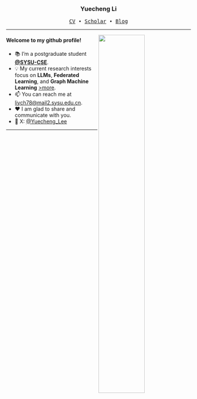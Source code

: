 <h3 align="center"> Yuecheng Li </h3>


<p align="center">
  <samp>
    <a href="https://drive.google.com/file/d/1762-aWvSCyWuEL4dHh9t0W4Y-ICQcURI/view?usp=sharing">CV</a> ∙ 
    <a href="https://scholar.google.com/citations?user=t73_KbYAAAAJ&hl">Scholar</a> ∙
    <a href="https://blog.csdn.net/m0_50826544?spm=1000.2115.3001.5343">Blog</a> 
  </samp>
</p>


---

<img align="right" src="https://github-readme-stats.vercel.app/api?username=6lyc&show_icons=true&hide_border=true&theme=merko" width="50%">


#### Welcome to my github profile!
<!-- languages:start -->
<!-- prettier-ignore-start -->
<!-- markdownlint-disable -->
- 📚 I’m a postgraduate student [**@SYSU-CSE**](https://cse.sysu.edu.cn/).
- 💡 My current research interests focus on **LLMs**, **Federated Learning**, and **Graph Machine Learning** [>more](https://scholar.google.com/citations?user=t73_KbYAAAAJ&hl).
- 📫 You can reach me at [liych78@mail2.sysu.edu.cn](mailto:liych78@mail2.sysu.edu.cn).
- ❤️ I am glad to share and communicate with you.
- 💬 X: [@Yuecheng_Lee](https://x.com/Yuecheng_Lee)

<!-- markdownlint-restore -->
<!-- prettier-ignore-end -->
<!-- languages:end -->

---

